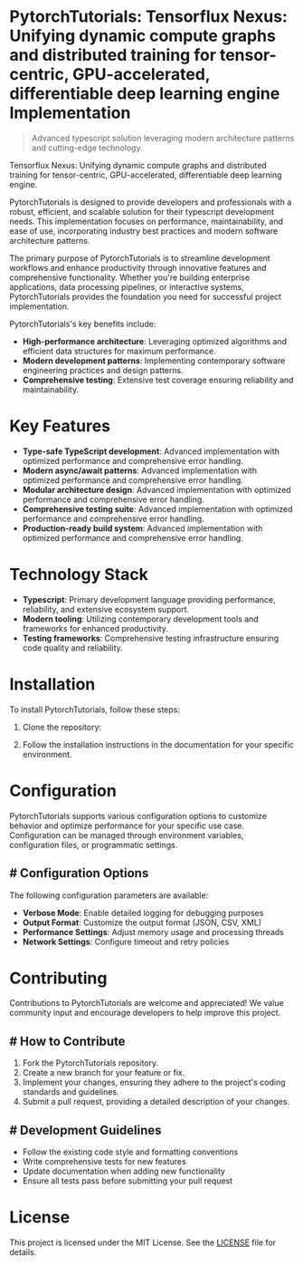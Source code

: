 <!-- fallback_PytorchTutorials_20250806225844_91610 -->

# PytorchTutorials: Tensorflux Nexus: Unifying dynamic compute graphs and distributed training for tensor-centric, GPU-accelerated, differentiable deep learning engine Implementation
> Advanced typescript solution leveraging modern architecture patterns and cutting-edge technology.

Tensorflux Nexus: Unifying dynamic compute graphs and distributed training for tensor-centric, GPU-accelerated, differentiable deep learning engine.

PytorchTutorials is designed to provide developers and professionals with a robust, efficient, and scalable solution for their typescript development needs. This implementation focuses on performance, maintainability, and ease of use, incorporating industry best practices and modern software architecture patterns.

The primary purpose of PytorchTutorials is to streamline development workflows and enhance productivity through innovative features and comprehensive functionality. Whether you're building enterprise applications, data processing pipelines, or interactive systems, PytorchTutorials provides the foundation you need for successful project implementation.

PytorchTutorials's key benefits include:

* **High-performance architecture**: Leveraging optimized algorithms and efficient data structures for maximum performance.
* **Modern development patterns**: Implementing contemporary software engineering practices and design patterns.
* **Comprehensive testing**: Extensive test coverage ensuring reliability and maintainability.

# Key Features

* **Type-safe TypeScript development**: Advanced implementation with optimized performance and comprehensive error handling.
* **Modern async/await patterns**: Advanced implementation with optimized performance and comprehensive error handling.
* **Modular architecture design**: Advanced implementation with optimized performance and comprehensive error handling.
* **Comprehensive testing suite**: Advanced implementation with optimized performance and comprehensive error handling.
* **Production-ready build system**: Advanced implementation with optimized performance and comprehensive error handling.

# Technology Stack

* **Typescript**: Primary development language providing performance, reliability, and extensive ecosystem support.
* **Modern tooling**: Utilizing contemporary development tools and frameworks for enhanced productivity.
* **Testing frameworks**: Comprehensive testing infrastructure ensuring code quality and reliability.

# Installation

To install PytorchTutorials, follow these steps:

1. Clone the repository:


2. Follow the installation instructions in the documentation for your specific environment.

# Configuration

PytorchTutorials supports various configuration options to customize behavior and optimize performance for your specific use case. Configuration can be managed through environment variables, configuration files, or programmatic settings.

## # Configuration Options

The following configuration parameters are available:

* **Verbose Mode**: Enable detailed logging for debugging purposes
* **Output Format**: Customize the output format (JSON, CSV, XML)
* **Performance Settings**: Adjust memory usage and processing threads
* **Network Settings**: Configure timeout and retry policies

# Contributing

Contributions to PytorchTutorials are welcome and appreciated! We value community input and encourage developers to help improve this project.

## # How to Contribute

1. Fork the PytorchTutorials repository.
2. Create a new branch for your feature or fix.
3. Implement your changes, ensuring they adhere to the project's coding standards and guidelines.
4. Submit a pull request, providing a detailed description of your changes.

## # Development Guidelines

* Follow the existing code style and formatting conventions
* Write comprehensive tests for new features
* Update documentation when adding new functionality
* Ensure all tests pass before submitting your pull request

# License

This project is licensed under the MIT License. See the [LICENSE](https://github.com/sandibrrm/PytorchTutorials/blob/main/LICENSE) file for details.
